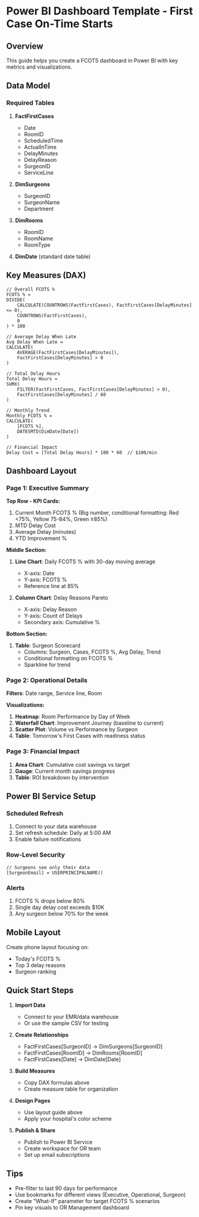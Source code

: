 # Power BI Dashboard Template - First Case On-Time Starts

## Overview
This guide helps you create a FCOTS dashboard in Power BI with key metrics and visualizations.

## Data Model

### Required Tables
1. **FactFirstCases**
   - Date
   - RoomID
   - ScheduledTime
   - ActualInTime
   - DelayMinutes
   - DelayReason
   - SurgeonID
   - ServiceLine

2. **DimSurgeons**
   - SurgeonID
   - SurgeonName
   - Department

3. **DimRooms**
   - RoomID
   - RoomName
   - RoomType

4. **DimDate** (standard date table)

## Key Measures (DAX)

```dax
// Overall FCOTS %
FCOTS % = 
DIVIDE(
    CALCULATE(COUNTROWS(FactFirstCases), FactFirstCases[DelayMinutes] <= 0),
    COUNTROWS(FactFirstCases),
    0
) * 100

// Average Delay When Late
Avg Delay When Late = 
CALCULATE(
    AVERAGE(FactFirstCases[DelayMinutes]),
    FactFirstCases[DelayMinutes] > 0
)

// Total Delay Hours
Total Delay Hours = 
SUMX(
    FILTER(FactFirstCases, FactFirstCases[DelayMinutes] > 0),
    FactFirstCases[DelayMinutes] / 60
)

// Monthly Trend
Monthly FCOTS % = 
CALCULATE(
    [FCOTS %],
    DATESMTD(DimDate[Date])
)

// Financial Impact
Delay Cost = [Total Delay Hours] * 100 * 60  // $100/min
```

## Dashboard Layout

### Page 1: Executive Summary

**Top Row - KPI Cards:**
1. Current Month FCOTS % (Big number, conditional formatting: Red <75%, Yellow 75-84%, Green ≥85%)
2. MTD Delay Cost
3. Average Delay (minutes)
4. YTD Improvement %

**Middle Section:**
1. **Line Chart**: Daily FCOTS % with 30-day moving average
   - X-axis: Date
   - Y-axis: FCOTS %
   - Reference line at 85%
   
2. **Column Chart**: Delay Reasons Pareto
   - X-axis: Delay Reason
   - Y-axis: Count of Delays
   - Secondary axis: Cumulative %

**Bottom Section:**
1. **Table**: Surgeon Scorecard
   - Columns: Surgeon, Cases, FCOTS %, Avg Delay, Trend
   - Conditional formatting on FCOTS %
   - Sparkline for trend

### Page 2: Operational Details

**Filters**: Date range, Service line, Room

**Visualizations:**
1. **Heatmap**: Room Performance by Day of Week
2. **Waterfall Chart**: Improvement Journey (baseline to current)
3. **Scatter Plot**: Volume vs Performance by Surgeon
4. **Table**: Tomorrow's First Cases with readiness status

### Page 3: Financial Impact

1. **Area Chart**: Cumulative cost savings vs target
2. **Gauge**: Current month savings progress
3. **Table**: ROI breakdown by intervention

## Power BI Service Setup

### Scheduled Refresh
1. Connect to your data warehouse
2. Set refresh schedule: Daily at 5:00 AM
3. Enable failure notifications

### Row-Level Security
```dax
// Surgeons see only their data
[SurgeonEmail] = USERPRINCIPALNAME()
```

### Alerts
1. FCOTS % drops below 80%
2. Single day delay cost exceeds $10K
3. Any surgeon below 70% for the week

## Mobile Layout
Create phone layout focusing on:
- Today's FCOTS %
- Top 3 delay reasons
- Surgeon ranking

## Quick Start Steps

1. **Import Data**
   - Connect to your EMR/data warehouse
   - Or use the sample CSV for testing

2. **Create Relationships**
   - FactFirstCases[SurgeonID] → DimSurgeons[SurgeonID]
   - FactFirstCases[RoomID] → DimRooms[RoomID]
   - FactFirstCases[Date] → DimDate[Date]

3. **Build Measures**
   - Copy DAX formulas above
   - Create measure table for organization

4. **Design Pages**
   - Use layout guide above
   - Apply your hospital's color scheme

5. **Publish & Share**
   - Publish to Power BI Service
   - Create workspace for OR team
   - Set up email subscriptions

## Tips
- Pre-filter to last 90 days for performance
- Use bookmarks for different views (Executive, Operational, Surgeon)
- Create "What-If" parameter for target FCOTS % scenarios
- Pin key visuals to OR Management dashboard